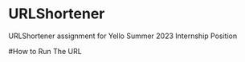 # URLShortener
URLShortener assignment for Yello Summer 2023 Internship Position

#How to Run
The URL
